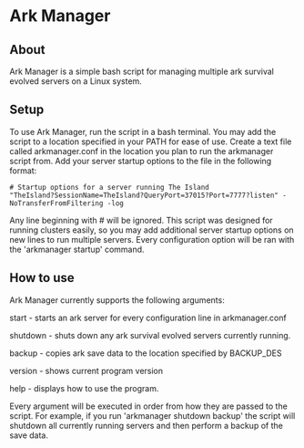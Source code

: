 # Ark Manager
## About
Ark Manager is a simple bash script for managing multiple ark survival evolved servers on a Linux system.
## Setup
To use Ark Manager, run the script in a bash terminal. You may add the script to a location specified in your PATH for ease of use. Create a text file called arkmanager.conf in the location you plan to run the arkmanager script from. Add your server startup options to the file in the following format:

    # Startup options for a server running The Island
    "TheIsland?SessionName=TheIsland?QueryPort=37015?Port=7777?listen" -NoTransferFromFiltering -log

Any line beginning with # will be ignored. This script was designed for running clusters easily, so you may add additional server startup options on new lines to run multiple servers. Every configuration option will be ran with the 'arkmanager startup' command.
## How to use
Ark Manager currently supports the following arguments:

start - starts an ark server for every configuration line in arkmanager.conf

shutdown - shuts down any ark survival evolved servers currently running.

backup - copies ark save data to the location specified by BACKUP_DES

version - shows current program version

help - displays how to use the program.

Every argument will be executed in order from how they are passed to the script. For example, if you run 'arkmanager shutdown backup' the script will shutdown all currently running servers and then perform a backup of the save data. 
